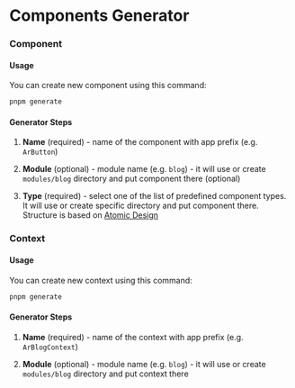 # Components Generator

### Component

#### Usage

You can create new component using this command:

```sh
pnpm generate
```

#### Generator Steps

1. **Name** (required) - name of the component with app prefix (e.g. `ArButton`)

2. **Module** (optional) - module name (e.g. `blog`) - it will use or create `modules/blog` directory and put component there (optional)

3. **Type** (required) - select one of the list of predefined component types. It will use or create specific directory and put component there. Structure is based on [Atomic Design](https://bradfrost.com/blog/post/atomic-web-design/)

### Context

#### Usage

You can create new context using this command:

```sh
pnpm generate
```

#### Generator Steps

1. **Name** (required) - name of the context with app prefix (e.g. `ArBlogContext`)

2. **Module** (optional) - module name (e.g. `blog`) - it will use or create `modules/blog` directory and put context there
